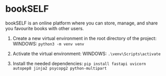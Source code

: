 # bookSELF
bookSELF is an online platform where you can store, manage, and share you favourite books with other users.

1. Create a new virtual environment in the root directory of the project:
WINDOWS: `python3 -m venv venv`

2. Activate the virtual environment:
WINDOWS: `.\venv\Scripts\activate`

3. Install the needed dependencies:
`pip install fastapi uvicorn autopep8 jinja2 psycopg2 python-multipart`
